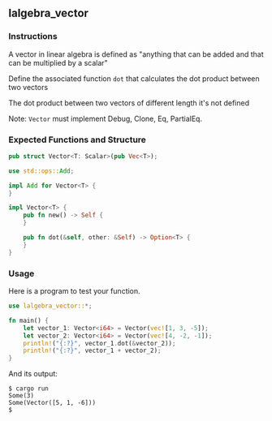 ## lalgebra_vector

### Instructions

A vector in linear algebra is defined as "anything that can be added and that can be multiplied by a scalar"

Define the associated function `dot` that calculates the dot product between two vectors

The dot product between two vectors of different length it's not defined

Note: `Vector` must implement Debug, Clone, Eq, PartialEq.


### Expected Functions and Structure

```rust
pub struct Vector<T: Scalar>(pub Vec<T>);

use std::ops::Add;

impl Add for Vector<T> {
}

impl Vector<T> {
	pub fn new() -> Self {
	}

	pub fn dot(&self, other: &Self) -> Option<T> {
	}
}
```

### Usage

Here is a program to test your function.

```rust
use lalgebra_vector::*;

fn main() {
	let vector_1: Vector<i64> = Vector(vec![1, 3, -5]);
	let vector_2: Vector<i64> = Vector(vec![4, -2, -1]);
	println!("{:?}", vector_1.dot(&vector_2));
	println!("{:?}", vector_1 + vector_2);
}
```

And its output:

```console
$ cargo run
Some(3)
Some(Vector([5, 1, -6]))
$
```
